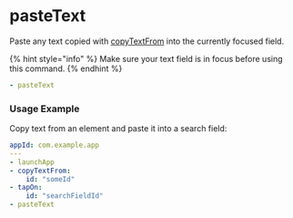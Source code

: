 # pasteText

Paste any text copied with [copyTextFrom](copytextfrom.md) into the currently
focused field.

{% hint style="info" %}
Make sure your text field is in focus before using this command.
{% endhint %}

```yaml
- pasteText
```

### Usage Example

Copy text from an element and paste it into a search field:

```yaml
appId: com.example.app
---
- launchApp
- copyTextFrom:
    id: "someId"
- tapOn:
    id: "searchFieldId"
- pasteText
```
